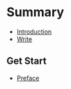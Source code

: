 # Summary

* [Introduction](README.md)
* [Write](write.md)

## Get Start

* [Preface](get-start/preface.md)

